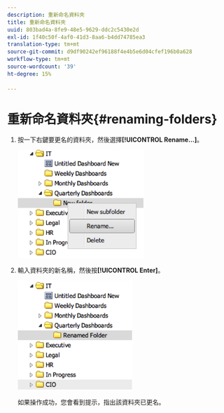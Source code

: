 ```yaml
---
description: 重新命名資料夾
title: 重新命名資料夾
uuid: 803bad4a-8fe9-48e5-9629-ddc2c5430e2d
exl-id: 1f40c50f-4af0-41d3-8aa6-b4dd74785ea3
translation-type: tm+mt
source-git-commit: d9df90242ef96188f4e4b5e6d04cfef196b0a628
workflow-type: tm+mt
source-wordcount: '39'
ht-degree: 15%

---
```


# 重新命名資料夾{#renaming-folders}

1. 按一下右鍵要更名的資料夾，然後選擇&#x200B;**[!UICONTROL Rename…]**。

   ![](assets/rename.png)

1. 輸入資料夾的新名稱，然後按&#x200B;**[!UICONTROL Enter]**。

   ![](assets/renamed_folder.png)

   如果操作成功，您會看到提示，指出該資料夾已更名。
